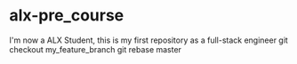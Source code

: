 # alx-pre_course
I'm now a ALX Student, this is my first repository as a full-stack engineer
git checkout my_feature_branch git rebase master
